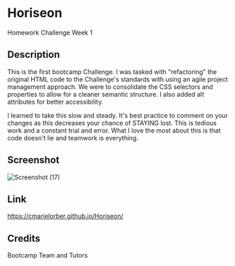 # Horiseon

Homework Challenge Week 1

## Description

This is the first bootcamp Challenge. I was tasked with "refactoring" the original HTML code to the Challenge's standards with using an agile project management approach. We were to consolidate the CSS selectors and properties to allow for a cleaner semantic structure. I also added alt attributes for better accessibility.

I learned to take this slow and steady. It's best practice to comment on your changes as this decreases your chance of STAYING lost. This is tedious work and a constant trial and error. What I love the most about this is that code doesn't lie and teamwork is everything. 

## Screenshot

![Screenshot (17)](https://user-images.githubusercontent.com/109984761/192633356-64488cfc-c7ef-4afe-90b3-893e857cf4bf.png)

## Link

https://cmarielorber.github.io/Horiseon/

## Credits

Bootcamp Team and Tutors
